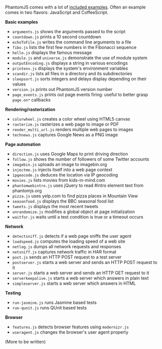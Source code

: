 PhantomJS comes with a lot of [included examples](https://github.com/ariya/phantomjs/tree/master/examples). Often an example comes in two flavors: JavaScript and CoffeeScript.

**Basic examples**

* `arguments.js` shows the arguments passed to the script
* `countdown.js` prints a 10 second countdown
* `echoToFile.js` writes the command line arguments to a file
* `fibo.js` lists the first few numbers in the Fibonacci sequence
* `hello.js` displays the famous message
* `module.js` and `universe.js` demonstrate the use of module system
* `outputEncoding.js` displays a string in various encodings
* `printenv.js` displays the system's environment variables
* `scandir.js` lists all files in a directory and its subdirectories
* `sleepsort.js` sorts integers and delays display depending on their values
* `version.js` prints out PhantomJS version number
* `page_events.js` prints out page events firing: useful to better grasp `page.on*` callbacks

**Rendering/rasterization**

* `colorwheel.js` creates a color wheel using HTML5 canvas
* `rasterize.js` rasterizes a web page to image or PDF
* `render_multi_url.js` renders multiple web pages to images
* `technews.js` captures Google News as a PNG image

**Page automation**

* `direction.js` uses Google Maps to print driving direction
* `follow.js` shows the number of followers of some Twitter accounts
* `imagebin.js` uploads an image to imagebin.org
* `injectme.js` injects itself into a web page context
* `ipgeocode.js` deduces the location via IP geocoding
* `movies.js` lists movies from kids-in-mind.com
* `phantomwebintro.js` uses jQuery to read #intro element text from phantomjs.org
* `pizza.js` uses yelp.com to find pizza places in Mountain View
* `seasonfood.js` displays the BBC seasonal food list
* `tweets.js` displays the most recent tweets
* `unrandomize.js` modifies a global object at page initialization
* `waitfor.js` waits until a test condition is true or a timeout occurs

**Network**

* `detectsniff.js` detects if a web page sniffs the user agent
* `loadspeed.js` computes the loading speed of a web site
* `netlog.js` dumps all network requests and responses
* `netsniff.js` captures network traffic in HAR format
* `post.js` sends an HTTP POST request to a test server
* `postserver.js` starts a web server and sends an HTTP POST request to it
* `server.js` starts a web server and sends an HTTP GET request to it
* `serverkeepalive.js` starts a web server which answers in plain text
* `simpleserver.js` starts a web server which answers in HTML

**Testing**

* `run-jasmine.js` runs Jasmine based tests
* `run-qunit.js` runs QUnit based tests

**Browser**

* `features.js` detects browser features using `modernizr.js`
* `useragent.js` changes the browser's user agent property

(More to be written)